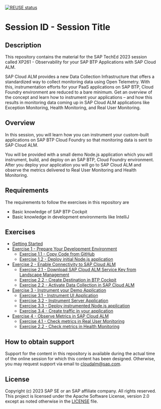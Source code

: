 [![REUSE status](https://api.reuse.software/badge/github.com/SAP-samples/teched2023-XP261)](https://api.reuse.software/info/github.com/SAP-samples/teched2023-XP261)

# Session ID - Session Title

## Description

This repository contains the material for the SAP TechEd 2023 session called XP261 - Observability for your SAP BTP Applications with SAP Cloud ALM.  

SAP Cloud ALM provides a new Data Collection Infrastructure that offers a standardized way to collect monitoring data using Open Telemetry. With this, instrumentation efforts for your PaaS applications on SAP BTP, Cloud Foundry environment are reduced to a bare minimum. Get an overview of the concept and learn how to instrument your applications – and how this results in monitoring data coming up in SAP Cloud ALM applications like Exception Monitoring, Health Monitoring, and Real User Monitoring.

## Overview

In this session, you will learn how you can instrument your custom-built applications on SAP BTP Cloud Foundry so that monitoring data is sent to SAP Cloud ALM. 

You will be provided with a small demo Node.js application which you will instrument, build, and deploy on an SAP BTP, Cloud Foundry environment. After you deploy your application you will go to SAP Cloud ALM and observe the metrics delivered to Real User Monitoring and Health Monitoring. 

## Requirements

The requirements to follow the exercises in this repository are

- Basic knowledge of SAP BTP Cockpit
- Basic knowledge in development environments like IntelliJ

## Exercises

- [Getting Started](exercises/ex0/)
- [Exercise 1 - Prepare Your Development Environment](exercises/ex1/)
    - [Exercise 1.1 - Copy Code from GitHub](exercises/ex1#exercise-11-sub-exercise-1-description)
    - [Exercise 1.2 - Deploy initial Node.js application](exercises/ex1#exercise-12-sub-exercise-2-description)
- [Exercise 2 - Enable Connectivity to SAP Cloud ALM](exercises/ex2/)
    - [Exercise 2.1 - Download SAP Cloud ALM Service Key from Landscape Management](exercises/ex2#exercise-21-sub-exercise-2-description)
    - [Exercise 2.2 - Create Destination in BTP Cockpit](exercises/ex2#exercise-21-sub-exercise-2-description)
    - [Exercise 2.2 - Activate Data Collection in SAP Cloud ALM](exercises/ex1#exercise-12-sub-exercise-2-description)
- [Exercise 3 - Instrument your Demo Application](exercises/ex1/)
    - [Exercise 3.1 - Instrument UI Application](exercises/ex1#exercise-12-sub-exercise-2-description)
    - [Exercise 3.2 - Instrument Server Application](exercises/ex1#exercise-12-sub-exercise-2-description)
    - [Exercise 3.3 - Deploy instrumented Node.js application](exercises/ex1#exercise-12-sub-exercise-2-description)
    - [Exercise 3.4 - Create traffic in your application](exercises/ex1#exercise-12-sub-exercise-2-description)
- [Exercise 4 - Observe Metrics in SAP Cloud ALM](exercises/ex2/)
    - [Exercise 4.1 - Check metrics in Real User Monitoring](exercises/ex2#exercise-21-sub-exercise-1-description)
    - [Exercise 2.2 - Check metrics in Health Monitoring](exercises/ex2#exercise-22-sub-exercise-2-description)
  
## How to obtain support

Support for the content in this repository is available during the actual time of the online session for which this content has been designed. Otherwise, you may request support via email to cloudalm@sap.com.

## License
Copyright (c) 2023 SAP SE or an SAP affiliate company. All rights reserved. This project is licensed under the Apache Software License, version 2.0 except as noted otherwise in the [LICENSE](LICENSES/Apache-2.0.txt) file.
